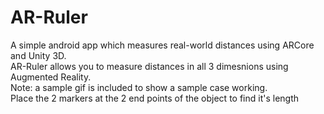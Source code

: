 # AR-Ruler
A simple android app which measures real-world distances using ARCore and Unity 3D.                                                     
AR-Ruler allows you to measure distances in all 3 dimesnions using Augmented Reality.                                                   
Note: a sample gif is included to show a sample case working.                                     
Place the 2 markers at the 2 end points of the object to find it's length 
